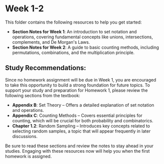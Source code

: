 # Week 1-2

This folder contains the following resources to help you get started:

- **Section Notes for Week 1**: An introduction to set notation and operations, covering fundamental concepts like unions, intersections, complements, and De Morgan's Laws.
- **Section Notes for Week 2**: A guide to basic counting methods, including permutations, combinations, and the multiplication principle.


## Study Recommendations:
Since no homework assignment will be due in Week 1, you are encouraged to take this opportunity to build a strong foundation for future topics. To support your study and preparation for Homework 1, please review the following sections from the textbook:

- **Appendix B**: Set Theory – Offers a detailed explanation of set notation and operations.
- **Appendix C**: Counting Methods – Covers essential principles for counting, which will be crucial for both probability and combinatorics.
- **Chapter 1.2**: Random Sampling – Introduces key concepts related to selecting random samples, a topic that will appear frequently in later discussions.

Be sure to read these sections and review the notes to stay ahead in your studies. Engaging with these resources now will help you when the first homework is assigned.
